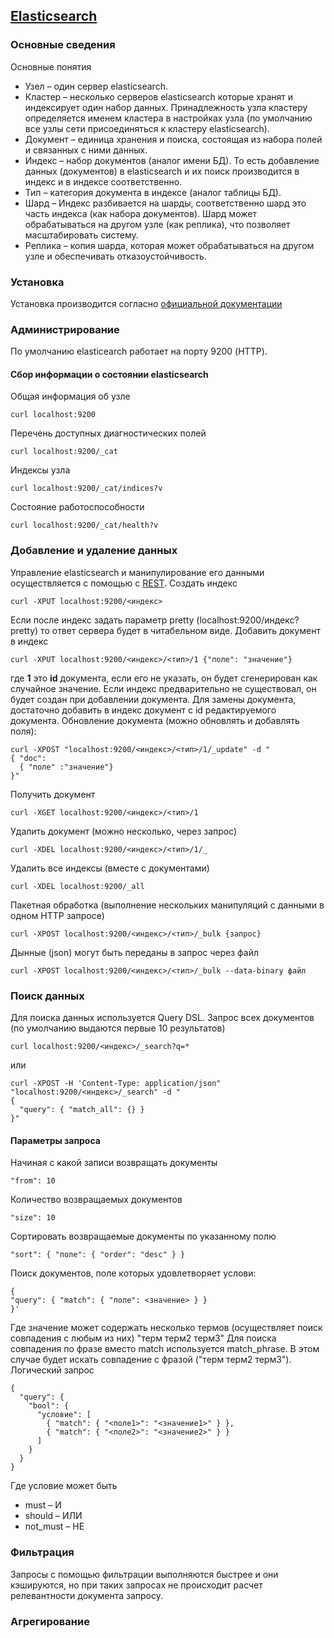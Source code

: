 ## [Elasticsearch](https://www.elastic.co/products/elasticsearch)
### Основные сведения
Основные понятия
* Узел – один сервер elasticsearch.
* Кластер – несколько серверов elasticsearch которые хранят и индексирует один набор данных. Принадлежность узла кластеру определяется именем кластера в настройках узла (по умолчанию все узлы сети присоединяться к кластеру elasticsearch).
* Документ – единица хранения и поиска, состоящая из набора полей и связанных с ними данных.
* Индекс – набор документов (аналог имени БД). То есть добавление данных (документов) в elasticsearch и их поиск производится в индекс и в индексе соответственно.
* Тип – категория документа в индексе (аналог таблицы БД).
* Шард – Индекс разбивается на шарды, соответственно шард это часть индекса (как набора документов). Шард может обрабатываться на другом узле (как реплика), что позволяет масштабировать систему.
* Реплика – копия шарда, которая может обрабатываться на другом узле и обеспечивать отказоустойчивость.
### Установка
Установка производится согласно [официальной документации](https://www.elastic.co/guide/en/elasticsearch/reference/current/_installation.html)
### Администрирование
По умолчанию elasticearch работает на порту 9200 (HTTP).
#### Сбор информации о состоянии elasticsearch
Общая информация об узле
```shell
curl localhost:9200
```
Перечень доступных диагностических полей
```shell
curl localhost:9200/_cat
```
Индексы узла
```shell
curl localhost:9200/_cat/indices?v
```
Состояние работоспособности
```shell
curl localhost:9200/_cat/health?v
```
### Добавление и удаление данных
Управление elasticsearch и манипулирование его данными осуществляется с помощью с [REST](https://ru.wikipedia.org/wiki/REST).
Создать индекс
```shell
curl -XPUT localhost:9200/<индекс>
```
Если после индекс задать параметр pretty (localhost:9200/индекс?pretty) то ответ сервера будет в читабельном виде.
Добавить документ в индекс
```shell
curl -XPUT localhost:9200/<индекс>/<тип>/1 {"поле": "значение"}
```
где **1** это **id** документа, если его не указать, он будет сгенерирован как случайное значение.
Если индекс предварительно не существовал, он будет создан при добавлении документа.
Для замены документа, достаточно добавить в индекс документ с id редактируемого документа.
Обновление документа (можно обновлять и добавлять поля):
```shell
curl -XPOST "localhost:9200/<индекс>/<тип>/1/_update" -d "
{ "doc":
  { "поле" :"значение"}
}"
```
Получить документ
```shell
curl -XGET localhost:9200/<индекс>/<тип>/1
```
Удалить документ (можно несколько, через запрос)
```shell
curl -XDEL localhost:9200/<индекс>/<тип>/1/_
```
Удалить все индексы (вместе с документами)
```shell
curl -XDEL localhost:9200/_all
```
Пакетная обработка (выполнение нескольких манипуляций с данными в одном HTTP запросе)
```shell
curl -XPOST localhost:9200/<индекс>/<тип>/_bulk {запрос}
```
Дынные (json) могут быть переданы в запрос через файл
```shell
curl -XPOST localhost:9200/<индекс>/<тип>/_bulk --data-binary файл
```
### Поиск данных
Для поиска данных используется Query DSL.
Запрос всех документов (по умолчанию выдаются первые 10 результатов)
```shell
curl localhost:9200/<индекс>/_search?q=*
```
или
```shell
curl -XPOST -H 'Content-Type: application/json" "localhost:9200/<индекс>/_search" -d "
{
  "query": { "match_all": {} }
}"
```
#### Параметры запроса
Начиная с какой записи возвращать документы
```shell
"from": 10
```
Количество возвращаемых документов
```shell
"size": 10
```
Сортировать возвращаемые документы по указанному полю
```shell
"sort": { "поле": { "order": "desc" } }
```
Поиск документов, поле которых удовлетворяет услови:
```shell
{
"query": { "match": { "поле": <значение> } }
}'
```
Где значение может содержать несколько термов (осуществляет поиск совпадения с любым из них)
"терм терм2 терм3"
Для поиска совпадения по фразе вместо match используется match_phrase.
В этом случае будет искать совпадение с фразой ("терм терм2 терм3").
Логический запрос
```shell
{
  "query": {
    "bool": {
      "условие": [
        { "match": { "<поле1>": "<значение1>" } },
        { "match": { "<поле2>": "<значение2>" } }
      ]
    }
  }
}
```
Где условие может быть
* must – И
* should – ИЛИ
* not_must – НЕ
### Фильтрация
Запросы с помощью фильтрации выполняются быстрее и они кэшируются, но при таких запросах не происходит расчет релевантности документа запросу.
### Агрегирование
